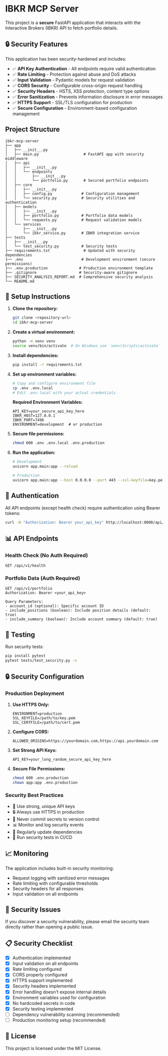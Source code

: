 # IBKR MCP Server

This project is a **secure** FastAPI application that interacts with the Interactive Brokers (IBKR) API to fetch portfolio details.

## 🔒 Security Features

This application has been security-hardened and includes:

- ✅ **API Key Authentication** - All endpoints require valid authentication
- ✅ **Rate Limiting** - Protection against abuse and DoS attacks  
- ✅ **Input Validation** - Pydantic models for request validation
- ✅ **CORS Security** - Configurable cross-origin request handling
- ✅ **Security Headers** - HSTS, XSS protection, content type options
- ✅ **Error Sanitization** - Prevents information disclosure in error messages
- ✅ **HTTPS Support** - SSL/TLS configuration for production
- ✅ **Secure Configuration** - Environment-based configuration management

## Project Structure

```
ibkr-mcp-server
├── app
│   ├── __init__.py
│   ├── main.py                    # FastAPI app with security middleware
│   ├── api
│   │   ├── __init__.py
│   │   └── endpoints
│   │       ├── __init__.py
│   │       └── portfolio.py       # Secured portfolio endpoints
│   ├── core
│   │   ├── __init__.py
│   │   ├── config.py             # Configuration management
│   │   └── security.py           # Security utilities and authentication
│   ├── models
│   │   ├── __init__.py
│   │   ├── portfolio.py          # Portfolio data models
│   │   └── requests.py           # Request validation models
│   └── services
│       ├── __init__.py
│       └── ibkr_service.py       # IBKR integration service
├── tests
│   ├── __init__.py
│   └── test_security.py          # Security tests
├── requirements.txt               # Updated with security dependencies
├── .env                          # Development environment (secure permissions)
├── .env.production              # Production environment template
├── .gitignore                   # Security-aware gitignore
├── SECURITY_ANALYSIS_REPORT.md  # Comprehensive security analysis
└── README.md
```

## 🚀 Setup Instructions

1. **Clone the repository:**
   ```bash
   git clone <repository-url>
   cd ibkr-mcp-server
   ```

2. **Create a virtual environment:**
   ```bash
   python -m venv venv
   source venv/bin/activate  # On Windows use `venv\Scripts\activate`
   ```

3. **Install dependencies:**
   ```bash
   pip install -r requirements.txt
   ```

4. **Set up environment variables:**
   ```bash
   # Copy and configure environment file
   cp .env .env.local
   # Edit .env.local with your actual credentials
   ```

   **Required Environment Variables:**
   ```env
   API_KEY=your_secure_api_key_here
   IBKR_HOST=127.0.0.1
   IBKR_PORT=7496
   ENVIRONMENT=development  # or production
   ```

5. **Secure file permissions:**
   ```bash
   chmod 600 .env .env.local .env.production
   ```

6. **Run the application:**
   ```bash
   # Development
   uvicorn app.main:app --reload
   
   # Production
   uvicorn app.main:app --host 0.0.0.0 --port 443 --ssl-keyfile=key.pem --ssl-certfile=cert.pem
   ```

## 🔐 Authentication

All API endpoints (except health check) require authentication using Bearer tokens:

```bash
curl -H "Authorization: Bearer your_api_key" http://localhost:8000/api/v1/portfolio
```

## 📊 API Endpoints

### Health Check (No Auth Required)
```
GET /api/v1/health
```

### Portfolio Data (Auth Required)
```
GET /api/v1/portfolio
Authorization: Bearer <your_api_key>

Query Parameters:
- account_id (optional): Specific account ID
- include_positions (boolean): Include position details (default: true)
- include_summary (boolean): Include account summary (default: true)
```

## 🧪 Testing

Run security tests:
```bash
pip install pytest
pytest tests/test_security.py -v
```

## 🔒 Security Configuration

### Production Deployment

1. **Use HTTPS Only:**
   ```env
   ENVIRONMENT=production
   SSL_KEYFILE=/path/to/key.pem
   SSL_CERTFILE=/path/to/cert.pem
   ```

2. **Configure CORS:**
   ```env
   ALLOWED_ORIGINS=https://yourdomain.com,https://api.yourdomain.com
   ```

3. **Set Strong API Keys:**
   ```env
   API_KEY=your_long_random_secure_api_key_here
   ```

4. **Secure File Permissions:**
   ```bash
   chmod 600 .env.production
   chown app:app .env.production
   ```

### Security Best Practices

- 🔑 Use strong, unique API keys
- 🔒 Always use HTTPS in production
- 🚫 Never commit secrets to version control
- 📊 Monitor and log security events
- 🔄 Regularly update dependencies
- 🧪 Run security tests in CI/CD

## 📈 Monitoring

The application includes built-in security monitoring:

- Request logging with sanitized error messages
- Rate limiting with configurable thresholds
- Security headers for all responses
- Input validation on all endpoints

## 🐛 Security Issues

If you discover a security vulnerability, please email the security team directly rather than opening a public issue.

## 📋 Security Checklist

- [x] Authentication implemented
- [x] Input validation on all endpoints
- [x] Rate limiting configured
- [x] CORS properly configured
- [x] HTTPS support implemented
- [x] Security headers implemented
- [x] Error handling doesn't expose internal details
- [x] Environment variables used for configuration
- [x] No hardcoded secrets in code
- [x] Security testing implemented
- [ ] Dependency vulnerability scanning (recommended)
- [ ] Production monitoring setup (recommended)

## 📄 License

This project is licensed under the MIT License.